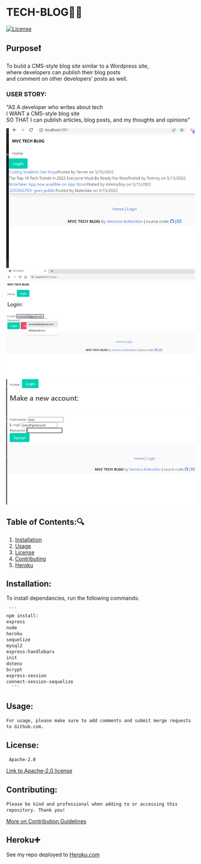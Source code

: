 # TECH-BLOG:woman_office_worker:

  [![License](https://img.shields.io/badge/License-Apache_2.0-blue.svg)](https://opensource.org/licenses/Apache-2.0)
## Purpose:exclamation:
To build a CMS-style blog site similar to a Wordpress site, <br>
where developers can publish their blog posts <br>
and comment on other developers’ posts as well.

### USER STORY: <br>
"AS A developer who writes about tech <br>
I WANT a CMS-style blog site <br>
SO THAT I can publish articles, blog posts, and my thoughts and opinions"

![SCREENSHOT OF BLOG HOME PAGE](png/homepage.png)
![SCREENSHOT OF LOGIN](png/sign-in.png)
![SCREENSHOT OF SIGNUP](png/signup.png)

   ## Table of Contents::mag:
   1. [ Installation ](#installation)
   2. [ Usage ](#usage)
   3. [ License ](#license)
   4. [ Contributing ](#contributing)
   5. [ Heroku ](#heroku)

   ## Installation:

   To install dependancies, run the following commands:

     ```
    npm install:
    express
    node
    heroku
    sequelize
    mysql2
    express-handlebars
    init
    dotenv
    bcrypt
    express-session
    connect-session-sequelize
      ```

## Usage:

    For usage, please make sure to add comments and submit merge requests to Github.com.


## License: 

     Apache-2.0 

   [Link to Apache-2.0 license](https://opensource.org/licenses/Apache-2.0)


  

## Contributing:
    Please be kind and professional when adding to or accessing this repository. Thank you!
  [More on Contribution Guidelines](https://github.com/verokoles/readme-generator/blob/f57cf6a98bf276960885496059df4b039247c985/contributing.md)




## Heroku:heavy_plus_sign:
   
   See my repo deployed to [Heroku.com](https://git.heroku.com/tech-blog-veronica.git)
